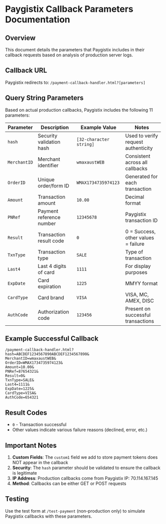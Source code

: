 # Paygistix Callback Parameters Documentation

## Overview
This document details the parameters that Paygistix includes in their callback requests based on analysis of production server logs.

## Callback URL
Paygistix redirects to: `/payment-callback-handler.html?[parameters]`

## Query String Parameters

Based on actual production callbacks, Paygistix includes the following 11 parameters:

| Parameter | Description | Example Value | Notes |
|-----------|-------------|---------------|-------|
| `hash` | Security validation hash | `[32-character string]` | Used to verify request authenticity |
| `MerchantID` | Merchant identifier | `wmaxaustWEB` | Consistent across all callbacks |
| `OrderID` | Unique order/form ID | `WMAX1734735974123` | Generated for each transaction |
| `Amount` | Transaction amount | `10.00` | Decimal format |
| `PNRef` | Payment reference number | `12345678` | Paygistix transaction ID |
| `Result` | Transaction result code | `0` | 0 = Success, other values = failure |
| `TxnType` | Transaction type | `SALE` | Type of transaction |
| `Last4` | Last 4 digits of card | `1111` | For display purposes |
| `ExpDate` | Card expiration | `1225` | MMYY format |
| `CardType` | Card brand | `VISA` | VISA, MC, AMEX, DISC |
| `AuthCode` | Authorization code | `123456` | Present on successful transactions |

## Example Successful Callback

```
/payment-callback-handler.html?
hash=ABCDEF1234567890ABCDEF1234567890&
MerchantID=wmaxaustWEB&
OrderID=WMAX1734735974123&
Amount=10.00&
PNRef=87654321&
Result=0&
TxnType=SALE&
Last4=1111&
ExpDate=1225&
CardType=VISA&
AuthCode=654321
```

## Result Codes
- `0` - Transaction successful
- Other values indicate various failure reasons (declined, error, etc.)

## Important Notes

1. **Custom Fields**: The `custom1` field we add to store payment tokens does NOT appear in the callback
2. **Security**: The `hash` parameter should be validated to ensure the callback is legitimate
3. **IP Address**: Production callbacks come from Paygistix IP: 70.114.167.145
4. **Method**: Callbacks can be either GET or POST requests

## Testing

Use the test form at `/test-payment` (non-production only) to simulate Paygistix callbacks with these parameters.